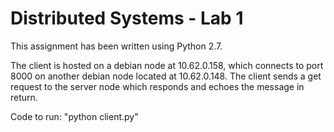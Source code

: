 # Distributed Systems - Lab 1

This assignment has been written using Python 2.7.

The client is hosted on a debian node at 10.62.0.158, which connects to port 8000 on another debian node located at 10.62.0.148. The client sends a get request to the server node which responds and echoes the message in return.

Code to run: "python client.py"
